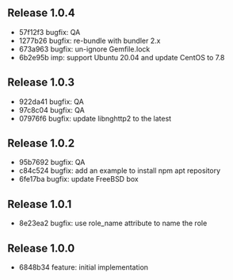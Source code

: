 ## Release 1.0.4

* 57f12f3 bugfix: QA
* 1277b26 bugfix: re-bundle with bundler 2.x
* 673a963 bugfix: un-ignore Gemfile.lock
* 6b2e95b imp: support Ubuntu 20.04 and update CentOS to 7.8

## Release 1.0.3

* 922da41 bugfix: QA
* 97c8c04 bugfix: QA
* 07976f6 bugfix: update libnghttp2 to the latest

## Release 1.0.2

* 95b7692 bugfix: QA
* c84c524 bugfix: add an example to install npm apt repository
* 6fe17ba bugfix: update FreeBSD box

## Release 1.0.1

* 8e23ea2 bugfix: use role_name attribute to name the role

## Release 1.0.0

* 6848b34 feature: initial implementation
